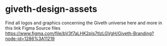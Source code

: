 # giveth-design-assets
Find all logos and graphics concerning the Giveth universe here and more in this link
Figma Source files https://www.figma.com/file/bV3f7aLHK2pIs7tlzLGVgH/Giveth-Branding?node-id=1286%3A11219
